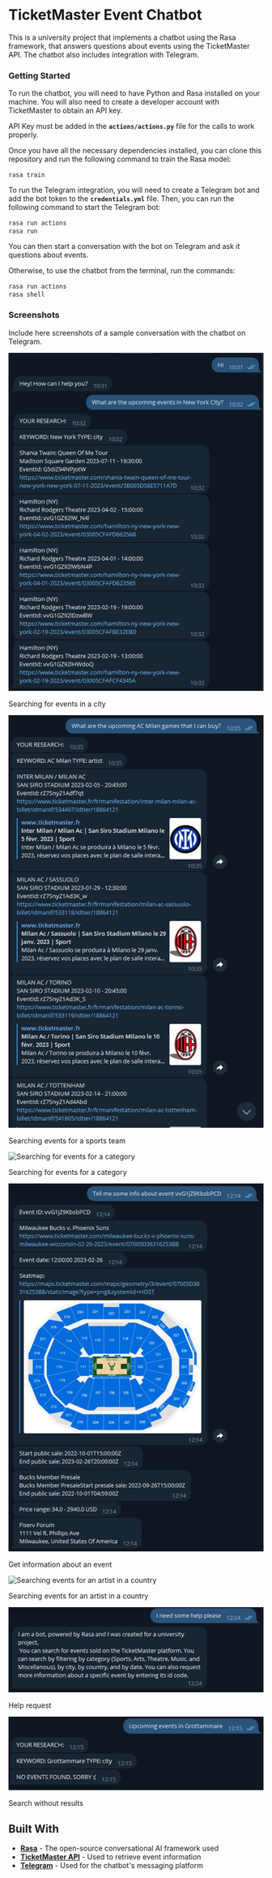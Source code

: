# TicketMaster Event Chatbot

This is a university project that implements a chatbot using the Rasa framework, that answers questions about events using the TicketMaster API. The chatbot also includes integration with Telegram.

### Getting Started

To run the chatbot, you will need to have Python and Rasa installed on your machine. You will also need to create a developer account with TicketMaster to obtain an API key.

API Key must be added in the **`actions/actions.py`** file for the calls to work properly.

Once you have all the necessary dependencies installed, you can clone this repository and run the following command to train the Rasa model:

```
rasa train
```

To run the Telegram integration, you will need to create a Telegram bot and add the bot token to the **`credentials.yml`** file. Then, you can run the following command to start the Telegram bot:

```
rasa run actions
rasa run
```

You can then start a conversation with the bot on Telegram and ask it questions about events.

Otherwise, to use the chatbot from the terminal, run the commands:

```
rasa run actions
rasa shell
```

### Screenshots

Include here screenshots of a sample conversation with the chatbot on Telegram.

![Searching for events in a city](images\screenshot\city.png)

Searching for events in a city

![Searching events for a sports team](images\screenshot\artist.png)

Searching events for a sports team

![Searching for events for a category](images\screenshot\category.png)

Searching for events for a category

![Get information about an event](images\screenshot\info.png)

Get information about an event

![Searching events for an artist in a country](images\screenshot\artist_county.png)

Searching events for an artist in a country

![Help request](images\screenshot\help.png)

Help request

![Search without results](images\screenshot\no_events.png)

Search without results

## **Built With**

- **[Rasa](https://rasa.com/)** - The open-source conversational AI framework used
- **[TicketMaster API](https://developer.ticketmaster.com/)** - Used to retrieve event information
- **[Telegram](https://telegram.org/)** - Used for the chatbot's messaging platform
